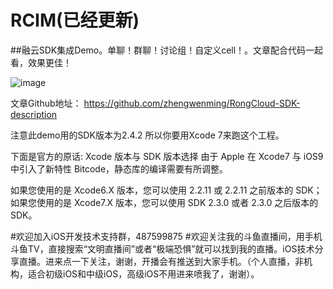 # RCIM(已经更新)
##融云SDK集成Demo。单聊！群聊！讨论组！自定义cell！。文章配合代码一起看，效果更佳！

![image](https://github.com/zhengwenming/RCIM/blob/master/RCIM/Resoures/images/RCIM.gif)

文章Github地址：
https://github.com/zhengwenming/RongCloud-SDK-description


注意此demo用的SDK版本为2.4.2   所以你要用Xcode 7来跑这个工程。

下面是官方的原话:
Xcode 版本与 SDK 版本选择
由于 Apple 在 Xcode7 与 iOS9 中引入了新特性 Bitcode，静态库的编译需要有所调整。

如果您使用的是 Xcode6.X 版本，您可以使用 2.2.11 或 2.2.11 之前版本的 SDK；如果您使用的是 Xcode7.X 版本，您可以使用 SDK 2.3.0 或者 2.3.0 之后版本的 SDK。


#欢迎加入iOS开发技术支持群，487599875
#欢迎关注我的斗鱼直播间，用手机斗鱼TV，直接搜索“文明直播间”或者“极端恐惧”就可以找到我的直播。iOS技术分享直播。进来点一下关注，谢谢，开播会有推送到大家手机。（个人直播，非机构，适合初级iOS和中级iOS，高级iOS不用进来喷我了，谢谢）。
